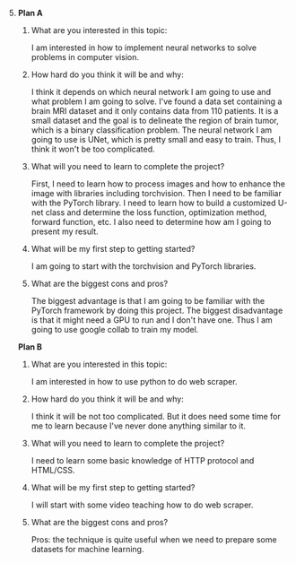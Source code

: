 5. **Plan A**

    1. What are you interested in this topic:

        I am interested in how to implement neural networks to solve problems in computer vision.

    2. How hard do you think it will be and why:

        I think it depends on which neural network I am going to use and what problem I am going to solve. I've found a data set containing a brain MRI dataset and it only contains data from 110 patients. It is a small dataset and the goal is to delineate the region of brain tumor, which is a binary classification problem. The neural network I am going to use is UNet, which is pretty small and easy to train. Thus, I think it won't be too complicated.

    3. What will you need to learn to complete the project?

        First, I need to learn how to process images and how to enhance the image with libraries including torchvision. Then I need to be familiar with the PyTorch library. I need to learn how to build a customized U-net class and determine the loss function, optimization method, forward function, etc. I also need to determine how am I going to present my result. 

    4. What will be my first step to getting started?

        I am going to start with the torchvision and PyTorch libraries. 

    5. What are the biggest cons and pros?

        The biggest advantage is that I am going to be familiar with the PyTorch framework by doing this project. The biggest disadvantage is that it might need a GPU to run and I don't have one. Thus I am going to use google collab to train my model. 

    **Plan B**

    1. What are you interested in this topic:

        I am interested in how to use python to do web scraper.

    2. How hard do you think it will be and why:

        I think it will be not too complicated. But it does need some time for me to learn because I've never done anything similar to it. 

    3. What will you need to learn to complete the project?

        I need to learn some basic knowledge of HTTP protocol and HTML/CSS. 

    4. What will be my first step to getting started?

         I will start with some video teaching how to do web scraper.

    5. What are the biggest cons and pros?

        Pros: the technique is quite useful when we need to prepare some datasets for machine learning. 